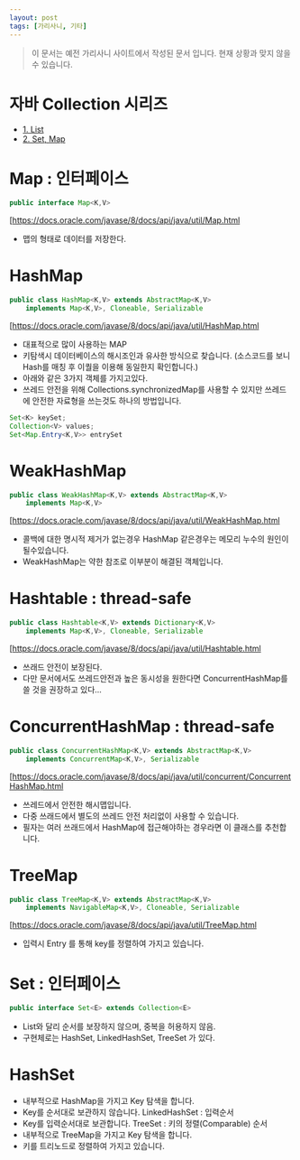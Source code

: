 ```yaml
---
layout: post
tags: [가리사니, 기타]
---
```


> 이 문서는 예전 가리사니 사이트에서 작성된 문서 입니다.
현재 상황과 맞지 않을 수 있습니다.


# 자바 Collection 시리즈
- [1. List](/lab?topicId=294)
- [2. Set, Map](/lab?topicId=295)

# Map : 인터페이스
``` java
public interface Map<K,V>
```
[https://docs.oracle.com/javase/8/docs/api/java/util/Map.html
- 맵의 형태로 데이터를 저장한다.


# HashMap
``` java
public class HashMap<K,V> extends AbstractMap<K,V>
	implements Map<K,V>, Cloneable, Serializable
```
[https://docs.oracle.com/javase/8/docs/api/java/util/HashMap.html
- 대표적으로 많이 사용하는 MAP
- 키탐색시 데이터베이스의 해시조인과 유사한 방식으로 찾습니다.
(소스코드를 보니 Hash를 매칭 후 이퀄을 이용해 동일한지 확인합니다.)
- 아래와 같은 3가지 객체를 가지고있다.
- 쓰레드 안전을 위해 Collections.synchronizedMap를 사용할 수 있지만 쓰레드에 안전한 자료형을 쓰는것도 하나의 방법입니다.
``` java
Set<K> keySet;
Collection<V> values;
Set<Map.Entry<K,V>> entrySet
```

# WeakHashMap
``` java
public class WeakHashMap<K,V> extends AbstractMap<K,V>
	implements Map<K,V>
```
[https://docs.oracle.com/javase/8/docs/api/java/util/WeakHashMap.html
- 콜백에 대한 명시적 제거가 없는경우 HashMap 같은경우는 메모리 누수의 원인이 될수있습니다.
- WeakHashMap는 약한 참조로 이부분이 해결된 객체입니다.

# Hashtable : thread-safe
``` java
public class Hashtable<K,V> extends Dictionary<K,V>
	implements Map<K,V>, Cloneable, Serializable
```
[https://docs.oracle.com/javase/8/docs/api/java/util/Hashtable.html
- 쓰래드 안전이 보장된다.
- 다만 문서에서도 쓰레드안전과 높은 동시성을 원한다면 ConcurrentHashMap를 쓸 것을 권장하고 있다...

# ConcurrentHashMap : thread-safe
``` java
public class ConcurrentHashMap<K,V> extends AbstractMap<K,V>
	implements ConcurrentMap<K,V>, Serializable
```
[https://docs.oracle.com/javase/8/docs/api/java/util/concurrent/ConcurrentHashMap.html
- 쓰레드에서 안전한 해시맵입니다.
- 다중 쓰래드에서 별도의 쓰레드 안전 처리없이 사용할 수 있습니다.
- 필자는 여러 쓰래드에서 HashMap에 접근해야하는 경우라면 이 클래스를 추천합니다.


# TreeMap
``` java
public class TreeMap<K,V> extends AbstractMap<K,V>
	implements NavigableMap<K,V>, Cloneable, Serializable
```
[https://docs.oracle.com/javase/8/docs/api/java/util/TreeMap.html
- 입력시 Entry 를 통해 key를 정렬하여 가지고 있습니다.


# Set : 인터페이스
``` java
public interface Set<E> extends Collection<E>
```
- List와 달리 순서를 보장하지 않으며, 중복을 허용하지 않음.
- 구현체로는 HashSet, LinkedHashSet, TreeSet 가 있다.
# HashSet
- 내부적으로 HashMap을 가지고 Key 탐색을 합니다.
- Key를 순서대로 보관하지 않습니다.
LinkedHashSet : 입력순서
- Key를 입력순서대로 보관합니다.
TreeSet  : 키의 정렬(Comparable) 순서
- 내부적으로 TreeMap을 가지고 Key 탐색을 합니다.
- 키를 트리노드로 정렬하여 가지고 있습니다.
